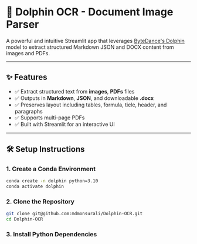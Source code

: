 # 🐬 Dolphin OCR - Document Image Parser

A powerful and intuitive Streamlit app that leverages [ByteDance's Dolphin](https://github.com/bytedance/Dolphin) model to extract structured Markdown JSON and DOCX content from images and PDFs.

---

## ✨ Features

- ✅ Extract structured text from **images**, **PDFs** files  
- ✅ Outputs in **Markdown**, **JSON**, and downloadable **.docx**  
- ✅ Preserves layout including tables, formula, tiele, header, and paragraphs  
- ✅ Supports multi-page PDFs 
- ✅ Built with Streamlit for an interactive UI  

---

## 🛠️ Setup Instructions

### 1. Create a Conda Environment

```bash
conda create -n dolphin python=3.10
conda activate dolphin
```

### 2. Clone the Repository

```bash
git clone git@github.com:mdmonsurali/Dolphin-OCR.git
cd Dolphin-OCR
```

### 3. Install Python Dependencies
